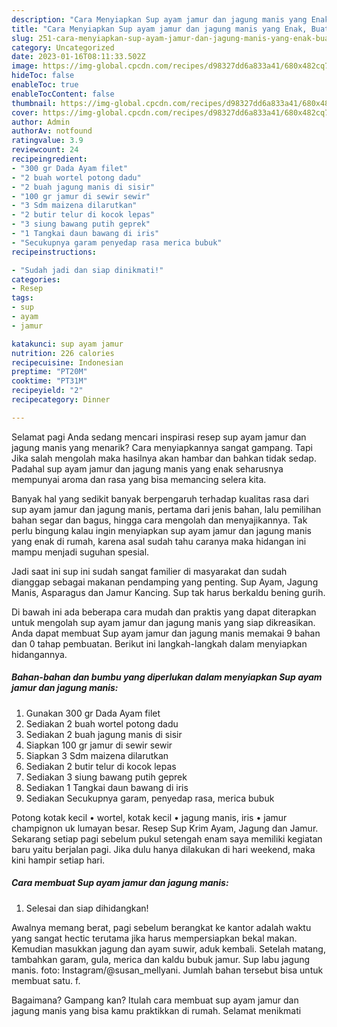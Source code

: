 ```yaml
---
description: "Cara Menyiapkan Sup ayam jamur dan jagung manis yang Enak, Buat Buka Puasa Enak Banget"
title: "Cara Menyiapkan Sup ayam jamur dan jagung manis yang Enak, Buat Buka Puasa Enak Banget"
slug: 251-cara-menyiapkan-sup-ayam-jamur-dan-jagung-manis-yang-enak-buat-buka-puasa-enak-banget
category: Uncategorized
date: 2023-01-16T08:11:33.502Z
image: https://img-global.cpcdn.com/recipes/d98327dd6a833a41/680x482cq70/sup-ayam-jamur-dan-jagung-manis-foto-resep-utama.jpg
hideToc: false
enableToc: true
enableTocContent: false
thumbnail: https://img-global.cpcdn.com/recipes/d98327dd6a833a41/680x482cq70/sup-ayam-jamur-dan-jagung-manis-foto-resep-utama.jpg
cover: https://img-global.cpcdn.com/recipes/d98327dd6a833a41/680x482cq70/sup-ayam-jamur-dan-jagung-manis-foto-resep-utama.jpg
author: Admin
authorAv: notfound
ratingvalue: 3.9
reviewcount: 24
recipeingredient:
- "300 gr Dada Ayam filet"
- "2 buah wortel potong dadu"
- "2 buah jagung manis di sisir"
- "100 gr jamur di sewir sewir"
- "3 Sdm maizena dilarutkan"
- "2 butir telur di kocok lepas"
- "3 siung bawang putih geprek"
- "1 Tangkai daun bawang di iris"
- "Secukupnya garam penyedap rasa merica bubuk"
recipeinstructions:

- "Sudah jadi dan siap dinikmati!"
categories:
- Resep
tags:
- sup
- ayam
- jamur

katakunci: sup ayam jamur 
nutrition: 226 calories
recipecuisine: Indonesian
preptime: "PT20M"
cooktime: "PT31M"
recipeyield: "2"
recipecategory: Dinner

---
```



Selamat pagi Anda sedang mencari inspirasi resep sup ayam jamur dan jagung manis yang menarik? Cara menyiapkannya sangat gampang. Tapi Jika salah mengolah maka hasilnya akan hambar dan bahkan tidak sedap. Padahal sup ayam jamur dan jagung manis yang enak seharusnya mempunyai aroma dan rasa yang bisa memancing selera kita.


Banyak hal yang sedikit banyak berpengaruh terhadap kualitas rasa dari sup ayam jamur dan jagung manis, pertama dari jenis bahan, lalu pemilihan bahan segar dan bagus, hingga cara mengolah dan menyajikannya. Tak perlu bingung kalau ingin menyiapkan sup ayam jamur dan jagung manis yang enak di rumah, karena asal sudah tahu caranya maka hidangan ini mampu menjadi suguhan spesial.

Jadi saat ini sup ini sudah sangat familier di masyarakat dan sudah dianggap sebagai makanan pendamping yang penting. Sup Ayam, Jagung Manis, Asparagus dan Jamur Kancing. Sup tak harus berkaldu bening gurih.


Di bawah ini ada beberapa cara mudah dan praktis yang dapat diterapkan untuk mengolah sup ayam jamur dan jagung manis yang siap dikreasikan. Anda dapat membuat Sup ayam jamur dan jagung manis memakai 9 bahan dan 0 tahap pembuatan. Berikut ini langkah-langkah dalam menyiapkan hidangannya.

<!--inarticleads1-->

##### Bahan-bahan dan bumbu yang diperlukan dalam menyiapkan Sup ayam jamur dan jagung manis:

1. Gunakan 300 gr Dada Ayam filet
1. Sediakan 2 buah wortel potong dadu
1. Sediakan 2 buah jagung manis di sisir
1. Siapkan 100 gr jamur di sewir sewir
1. Siapkan 3 Sdm maizena dilarutkan
1. Sediakan 2 butir telur di kocok lepas
1. Sediakan 3 siung bawang putih geprek
1. Sediakan 1 Tangkai daun bawang di iris
1. Sediakan Secukupnya garam, penyedap rasa, merica bubuk


Potong kotak kecil • wortel, kotak kecil • jagung manis, iris • jamur champignon uk lumayan besar. Resep Sup Krim Ayam, Jagung dan Jamur. Sekarang setiap pagi sebelum pukul setengah enam saya memiliki kegiatan baru yaitu berjalan pagi. Jika dulu hanya dilakukan di hari weekend, maka kini hampir setiap hari. 

<!--inarticleads2-->

##### Cara membuat Sup ayam jamur dan jagung manis:


1. Selesai dan siap dihidangkan!

Awalnya memang berat, pagi sebelum berangkat ke kantor adalah waktu yang sangat hectic terutama jika harus mempersiapkan bekal makan. Kemudian masukkan jagung dan ayam suwir, aduk kembali. Setelah matang, tambahkan garam, gula, merica dan kaldu bubuk jamur. Sup labu jagung manis. foto: Instagram/@susan_mellyani. Jumlah bahan tersebut bisa untuk membuat satu. f. 

Bagaimana? Gampang kan? Itulah cara membuat sup ayam jamur dan jagung manis yang bisa kamu praktikkan di rumah. Selamat menikmati
